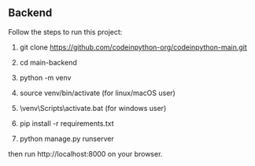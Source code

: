 
## Backend
Follow the steps to run this project:

1. git clone https://github.com/codeinpython-org/codeinpython-main.git

2. cd main-backend

3. python -m venv

4. source venv/bin/activate (for linux/macOS user)
   
4. \venv\Scripts\activate.bat (for windows user)

5. pip install -r requirements.txt

6. python manage.py runserver

then run http://localhost:8000 on your browser.